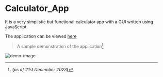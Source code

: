 # Calculator_App

It is a very simplistic but functional calculator app with a GUI written using JavaScript.

The application can be viewed [here](https://hsr-22.github.io/calculator_app/)

> A sample demonstration of the application[^1]

![demo-image](https://github.com/hsr-22/calculator_app/assets/112925148/4dc18a6f-57db-448b-98f5-2c2ce01407f1)

[^1]: (_as of 21st December 2023_)
